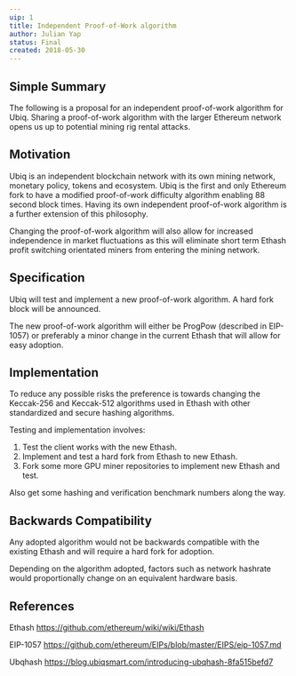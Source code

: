 ```yaml
---
uip: 1
title: Independent Proof-of-Work algorithm
author: Julian Yap
status: Final
created: 2018-05-30
---
```


## Simple Summary

The following is a proposal for an independent proof-of-work algorithm for Ubiq. Sharing a proof-of-work algorithm with the larger Ethereum network opens us up to potential mining rig rental attacks. 

## Motivation

Ubiq is an independent blockchain network with its own mining network, monetary policy, tokens and ecosystem. Ubiq is the first and only Ethereum fork to have a modified proof-of-work difficulty algorithm enabling 88 second block times. Having its own independent proof-of-work algorithm is a further extension of this philosophy.

Changing the proof-of-work algorithm will also allow for increased independence in market fluctuations as this will eliminate short term Ethash profit switching orientated miners from entering the mining network.

## Specification

Ubiq will test and implement a new proof-of-work algorithm. A hard fork block will be announced.

The new proof-of-work algorithm will either be ProgPow (described in EIP-1057) or preferably a minor change in the current Ethash that will allow for easy adoption.

## Implementation

To reduce any possible risks the preference is towards changing the Keccak-256 and Keccak-512 algorithms used in Ethash with other standardized and secure hashing algorithms.

Testing and implementation involves:

1. Test the client works with the new Ethash.
2. Implement and test a hard fork from Ethash to new Ethash.
3. Fork some more GPU miner repositories to implement new Ethash and test.

Also get some hashing and verification benchmark numbers along the way.

## Backwards Compatibility

Any adopted algorithm would not be backwards compatible with the existing Ethash and will require a hard fork for adoption.

Depending on the algorithm adopted, factors such as network hashrate would proportionally change on an equivalent hardware basis.

## References

Ethash https://github.com/ethereum/wiki/wiki/Ethash

EIP-1057 https://github.com/ethereum/EIPs/blob/master/EIPS/eip-1057.md

Ubqhash https://blog.ubiqsmart.com/introducing-ubqhash-8fa515befd7
